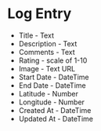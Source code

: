 # Log Entry

* Title - Text
* Description - Text
* Comments - Text
* Rating - scale of 1-10
* Image - Text URL
* Start Date - DateTime
* End Date - DateTime
* Latitude - Number
* Longitude - Number
* Created At - DateTime
* Updated At - DateTime